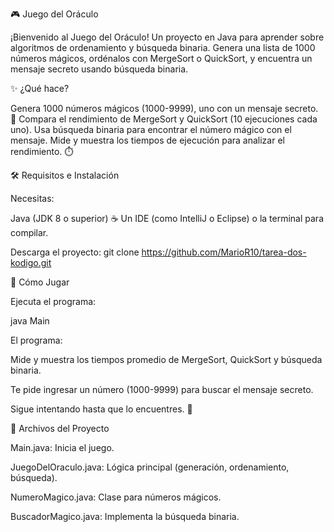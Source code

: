 🎮 Juego del Oráculo

¡Bienvenido al Juego del Oráculo! Un proyecto en Java para aprender sobre algoritmos de ordenamiento y búsqueda binaria. Genera una lista de 1000 números mágicos, ordénalos con MergeSort o QuickSort, y encuentra un mensaje secreto usando búsqueda binaria. 

✨ ¿Qué hace?

Genera 1000 números mágicos (1000-9999), uno con un mensaje secreto. 🔮
Compara el rendimiento de MergeSort y QuickSort (10 ejecuciones cada uno).
Usa búsqueda binaria para encontrar el número mágico con el mensaje.
Mide y muestra los tiempos de ejecución para analizar el rendimiento. ⏱️

🛠️ Requisitos e Instalación

Necesitas:

Java (JDK 8 o superior) ☕
Un IDE (como IntelliJ o Eclipse) o la terminal para compilar.

Descarga el proyecto:
git clone https://github.com/MarioR10/tarea-dos-kodigo.git

🚀 Cómo Jugar


Ejecuta el programa:

java Main

El programa:

Mide y muestra los tiempos promedio de MergeSort, QuickSort y búsqueda binaria.

Te pide ingresar un número (1000-9999) para buscar el mensaje secreto.

Sigue intentando hasta que lo encuentres. 🎉


📂 Archivos del Proyecto

Main.java: Inicia el juego.

JuegoDelOraculo.java: Lógica principal (generación, ordenamiento, búsqueda).

NumeroMagico.java: Clase para números mágicos.

BuscadorMagico.java: Implementa la búsqueda binaria.
